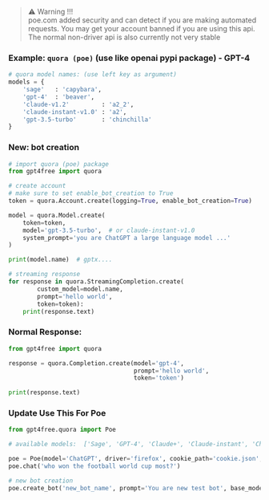 
> ⚠  Warning !!!    
poe.com added security and can detect if you are making automated requests. You may get your account banned if you are using this api.  
The normal non-driver api is also currently not very stable     


### Example: `quora (poe)` (use like openai pypi package) - GPT-4 <a name="example-poe"></a>

```python
# quora model names: (use left key as argument)
models = {
    'sage'   : 'capybara',
    'gpt-4'  : 'beaver',
    'claude-v1.2'         : 'a2_2',
    'claude-instant-v1.0' : 'a2',
    'gpt-3.5-turbo'       : 'chinchilla'
}
```

### New: bot creation

```python
# import quora (poe) package
from gpt4free import quora

# create account
# make sure to set enable_bot_creation to True
token = quora.Account.create(logging=True, enable_bot_creation=True)

model = quora.Model.create(
    token=token,
    model='gpt-3.5-turbo',  # or claude-instant-v1.0
    system_prompt='you are ChatGPT a large language model ...'
)

print(model.name)  # gptx....

# streaming response
for response in quora.StreamingCompletion.create(
        custom_model=model.name,
        prompt='hello world',
        token=token):
    print(response.text)
```

### Normal Response:

```python
from gpt4free import quora

response = quora.Completion.create(model='gpt-4',
                                   prompt='hello world',
                                   token='token')

print(response.text)    
```     

### Update Use This For Poe

```python
from gpt4free.quora import Poe

# available models:  ['Sage', 'GPT-4', 'Claude+', 'Claude-instant', 'ChatGPT', 'Dragonfly', 'NeevaAI']

poe = Poe(model='ChatGPT', driver='firefox', cookie_path='cookie.json', driver_path='path_of_driver')
poe.chat('who won the football world cup most?')

# new bot creation
poe.create_bot('new_bot_name', prompt='You are new test bot', base_model='gpt-3.5-turbo')

```
